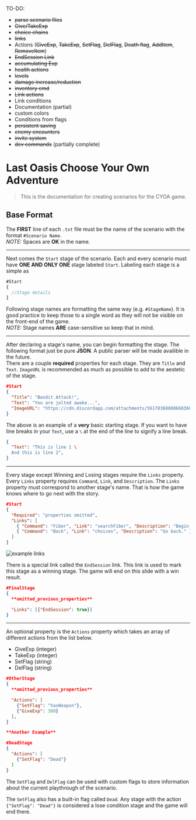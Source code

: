 TO-DO:
- ~~parse scenario files~~
- ~~Give/TakeExp~~
- ~~choice chains~~
- ~~links~~
- Actions (~~GiveExp~~, ~~TakeExp~~, ~~SetFlag~~, ~~DelFlag~~, ~~Death flag~~, ~~AddItem~~, ~~RemoveItem~~)
- ~~EndSession Link~~
- ~~accumulating Exp~~
- ~~health actions~~
- ~~levels~~
- ~~damage increase/reduction~~
- ~~inventory cmd~~
- ~~Link actions~~
- Link conditions
- Documentation (partial)
- custom colors
- Conditions from flags
- ~~persistent saving~~
- ~~enemy encounters~~
- ~~invite system~~
- ~~dev commands~~ (partially complete)


# Last Oasis Choose Your Own Adventure
>This is the documentation for creating scenarios for the CYOA game.

## Base Format
The **FIRST** line of each `.txt` file must be the name of the scenario with the format `#Scenario Name`.  
*NOTE:* Spaces are **OK** in the name.

---
Next comes the `Start` stage of the scenario. Each and every scenario must have **ONE AND ONLY ONE** stage labeled `Start`. Labeling each stage is a simple as
```js
#Start
{
  //Stage details
}
```
Following stage names are formatting the same way (e.g. `#StageName`). It is good practice to keep those to a single word as they will not be visible on the front-end of the game.  
*NOTE:* Stage names **ARE** case-sensitive so keep that in mind.

---
After declaring a stage's name, you can begin formatting the stage. The following format just be pure **JSON**. A public parser will be made availible in the future.  
There are a couple **required** properties for each stage. They are `Title` and `Text`. `ImageURL` is recommended as much as possible to add to the aestetic of the stage.  
```json
#Start
{
  "Title": "Bandit Attack!",
  "Text": "You are jolted awake...",
  "ImageURL": "https://cdn.discordapp.com/attachments/561783688086683669/561783841178648606/start.png"
}
```
The above is an example of a **very** basic starting stage. If you want to have line breaks in your `Text`, use a `\` at the end of the line to signify a line break.
```json
{
  "Text": "This is line 1 \
  And this is line 2",
}
```

---
Every stage except Winning and Losing stages require the `Links` property. Every `Links` property requires `Command`, `Link`, and `Description`. The `Links` property must correspond to another stage's name. That is how the game knows where to go next with the story.
```json
#Start
{
  "Required": "properties omitted",
  "Links": [
    { "Command": "Fiber", "Link": "searchFiber", "Description": "Begin to search for fiber." },
    { "Command": "Back", "Link": "choices", "Description": "Go back." }
  ]
}
```
![example links](https://cdn.discordapp.com/attachments/515378594495594516/625428194291613757/unknown.png)

There is a special link called the `EndSession` link. This link is used to mark this stage as a winning stage. The game will end on this slide with a win result.
```json
#FinalStage
{
  **omitted_previous_properties**

  "Links": [{"EndSession": true}]
}
```
---
An optional property is the `Actions` property which takes an array of different actions from the list below.
* GiveExp (integer)
* TakeExp (integer)
* SetFlag (string)
* DelFlag (string)
```json
#OtherStage
{
  **omitted_previous_properties**

  "Actions": [
    {"SetFlag": "hasWeapon"},
    {"GiveExp": 300}
  ],
}

**Another Example**

#DeadStage
{
  "Actions": [
    {"SetFlag": "Dead"}
  ]
}
```
The `SetFlag` and `DelFlag` can be used with custom flags to store information about the current playthrough of the scenario.  

The `SetFlag` also has a built-in flag called `Dead`. Any stage with the action `{"SetFlag": "Dead"}` is considered a lose condition stage and the game will end there.  
